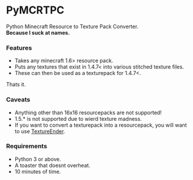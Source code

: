 # PyMCRTPC
Python Minecraft Resource to Texture Pack Converter.  
**Because I suck at names.**

### Features
- Takes any minecraft 1.6> resource pack.
- Puts any textures that exist in 1.4.7< into various stitched texture files.
- These can then be used as a texturepack for 1.4.7<.  

Thats it.

### Caveats
- Anything other than 16x16 resourcepacks are not supported!
- 1.5.* is not supported due to wierd texture madness.
- If you want to convert a texturepack into a resourcepack, you will want to use [TextureEnder](http://s3.amazonaws.com/Minecraft.Download/utilities/TextureEnder.jar).

### Requirements
- Python 3 or above.
- A toaster that doesnt overheat.
- 10 minutes of time.